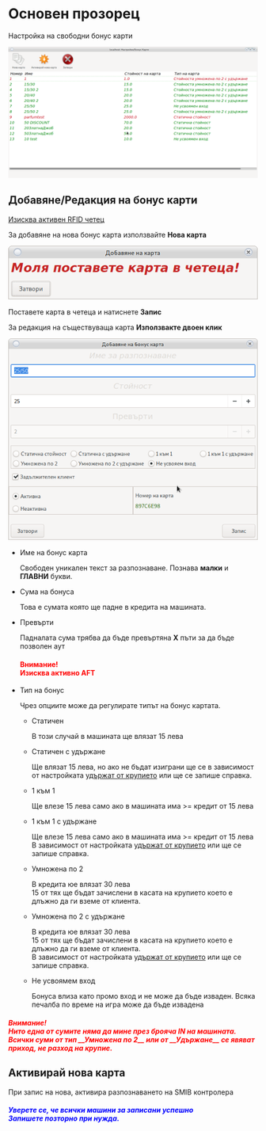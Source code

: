 # Основен прозорец

Настройка на свободни бонус карти

![Основен прозорец](../../img/colibri/bonus_main.png)

## Добавяне/Редакция на бонус карти

[Изисква активен RFID четец](config_system.html#_27)

За добавяне на нова бонус карта използвайте __Нова карта__

![RFID](../../img/colibri/add_cust_cart.png)

Поставете карта в четеца и натиснете __Запис__

За редакция на съществуваща карта __Използвакте двоен клик__

![Добави Бонус Карта](../../img/colibri/bonus_new.png)

* Име на бонус карта

    Свободен уникален текст за разпознаване. Познава __малки__ и __ГЛАВНИ__ букви.
    
* Сума на бонуса

    Това е сумата която ще падне в кредита на машината.
    
* Превърти

    Падналата сума трябва да бъде превъртяна __Х__ пъти за да бъде позволен аут<br>
    <h4 style="color:red">Внимание!<br>
    Изисква активно AFT
    </h4>

* Тип на бонус

    Чрез опциите може да регулирате типът на бонус картата.
    
    * Статичен
    
        В този случай в машината ще влязат 15 лева
       
    * Статичен с удържане
    
        Ще влязат 15 лева, но ако не бъдат изиграни ще се в зависимост от настройката
        [удържат от крупието](config_system.md) или ще се запише справка.
        
    * 1 към 1
    
        Ще влезе 15 лева само ако в машината има >= кредит от 15 лева
        
    * 1 към 1 с удържане
    
        Ще влезе 15 лева само ако в машината има >= кредит от 15 лева<br>
        В зависимост от настройката
        [удържат от крупието](user.md) или ще се запише справка.
        
    * Умножена по 2
        
        В кредита юе влязат 30 лева <br>
        15 от тях ще бъдат зачислени в касата на крупието което е длъжно да ги вземе от клиента.
        
    * Умножена по 2 с удържане
    
        В кредита юе влязат 30 лева <br>
        15 от тях ще бъдат зачислени в касата на крупието което е длъжно да ги вземе от клиента.<br>
        В зависимост от настройката
        [удържат от крупието](user.md) или ще се запише справка.
        
    * Не усвоямем вход
    
        Бонуса влиза като промо вход и не може да бъде изваден. Всяка печалба по време на игра
        може да бъде извадена  
        
       
        
<h5 style="color:red">Внимание!<br>
Нито една от сумите няма да мине през брояча IN на машината.<br>
Всички суми от тип __Умножена по 2__ или от __Удържане__ се явяват приход, не разход на крупие.
</h5>

## Активирай нова карта

При запис на нова, активира разпознаването на SMIB контролера

<h5 style="color:blue">Уверете се, че всички машини за записани успешно<br>
Запишете позторно при нужда.</h5>
